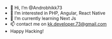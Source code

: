 - 👋 Hi, I’m @Androbhikk73
- 👀 I’m interested in PHP, Angular, React Native
- 🌱 I’m currently learning Next Js
- 📫 contact me on kk.developer.73@gmail.com
- Happy Hacking!

<!---
Androbhikk73/Androbhikk73 is a ✨ special ✨ repository because its `README.md` (this file) appears on your GitHub profile.
You can click the Preview link to take a look at your changes.
--->
